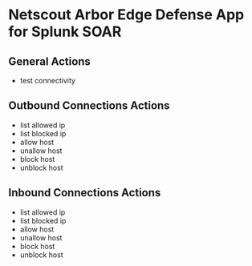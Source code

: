 # Netscout Arbor Edge Defense App for Splunk SOAR



## General Actions
- test connectivity

## Outbound Connections Actions
- list allowed ip
- list blocked ip
- allow host
- unallow host
- block host
- unblock host

## Inbound Connections Actions
- list allowed ip
- list blocked ip
- allow host
- unallow host
- block host
- unblock host

